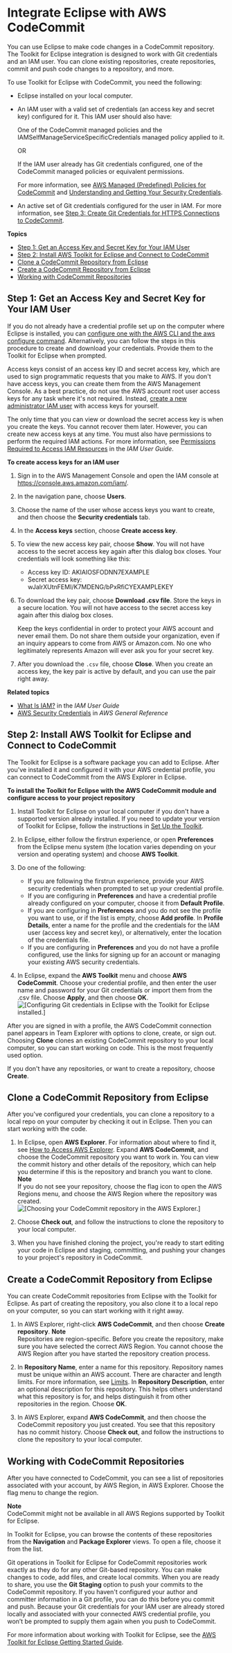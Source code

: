 # Integrate Eclipse with AWS CodeCommit<a name="setting-up-ide-ec"></a>

You can use Eclipse to make code changes in a CodeCommit repository\. The Toolkit for Eclipse integration is designed to work with Git credentials and an IAM user\. You can clone existing repositories, create repositories, commit and push code changes to a repository, and more\. 

To use Toolkit for Eclipse with CodeCommit, you need the following:
+ Eclipse installed on your local computer\.
+ An IAM user with a valid set of credentials \(an access key and secret key\) configured for it\. This IAM user should also have: 

  One of the CodeCommit managed policies and the IAMSelfManageServiceSpecificCredentials managed policy applied to it\.

  OR

  If the IAM user already has Git credentials configured, one of the CodeCommit managed policies or equivalent permissions\.

  For more information, see [AWS Managed \(Predefined\) Policies for CodeCommit](auth-and-access-control-iam-identity-based-access-control.md#managed-policies) and [Understanding and Getting Your Security Credentials](https://docs.aws.amazon.com/general/latest/gr/aws-sec-cred-types.html)\.
+ An active set of Git credentials configured for the user in IAM\. For more information, see [Step 3: Create Git Credentials for HTTPS Connections to CodeCommit](setting-up-gc.md#setting-up-gc-iam)\.

**Topics**
+ [Step 1: Get an Access Key and Secret Key for Your IAM User](#setting-up-ide-ec-profile)
+ [Step 2: Install AWS Toolkit for Eclipse and Connect to CodeCommit](#setting-up-ide-ec-connect)
+ [Clone a CodeCommit Repository from Eclipse](#setting-up-ide-ec-checkout)
+ [Create a CodeCommit Repository from Eclipse](#setting-up-ide-ec-create)
+ [Working with CodeCommit Repositories](#setting-up-ide-ec-work)

## Step 1: Get an Access Key and Secret Key for Your IAM User<a name="setting-up-ide-ec-profile"></a>

If you do not already have a credential profile set up on the computer where Eclipse is installed, you can [configure one with the AWS CLI and the aws configure command](https://docs.aws.amazon.com/cli/latest/userguide/cli-chap-getting-started.html#cli-quick-configuration)\. Alternatively, you can follow the steps in this procedure to create and download your credentials\. Provide them to the Toolkit for Eclipse when prompted\. 

Access keys consist of an access key ID and secret access key, which are used to sign programmatic requests that you make to AWS\. If you don't have access keys, you can create them from the AWS Management Console\. As a best practice, do not use the AWS account root user access keys for any task where it's not required\. Instead, [create a new administrator IAM user](https://docs.aws.amazon.com/IAM/latest/UserGuide/getting-started_create-admin-group.html) with access keys for yourself\.

The only time that you can view or download the secret access key is when you create the keys\. You cannot recover them later\. However, you can create new access keys at any time\. You must also have permissions to perform the required IAM actions\. For more information, see [Permissions Required to Access IAM Resources](https://docs.aws.amazon.com/IAM/latest/UserGuide/access_permissions-required.html) in the *IAM User Guide*\.

**To create access keys for an IAM user**

1. Sign in to the AWS Management Console and open the IAM console at [https://console\.aws\.amazon\.com/iam/](https://console.aws.amazon.com/iam/)\.

1. In the navigation pane, choose **Users**\.

1. Choose the name of the user whose access keys you want to create, and then choose the **Security credentials** tab\.

1. In the **Access keys** section, choose **Create access key**\.

1. To view the new access key pair, choose **Show**\. You will not have access to the secret access key again after this dialog box closes\. Your credentials will look something like this:
   + Access key ID: AKIAIOSFODNN7EXAMPLE
   + Secret access key: wJalrXUtnFEMI/K7MDENG/bPxRfiCYEXAMPLEKEY

1. To download the key pair, choose **Download \.csv file**\. Store the keys in a secure location\. You will not have access to the secret access key again after this dialog box closes\.

   Keep the keys confidential in order to protect your AWS account and never email them\. Do not share them outside your organization, even if an inquiry appears to come from AWS or Amazon\.com\. No one who legitimately represents Amazon will ever ask you for your secret key\.

1. After you download the `.csv` file, choose **Close**\. When you create an access key, the key pair is active by default, and you can use the pair right away\.

**Related topics**
+ [What Is IAM?](https://docs.aws.amazon.com/IAM/latest/UserGuide/introduction.html) in the *IAM User Guide*
+ [AWS Security Credentials](https://docs.aws.amazon.com/general/latest/gr/aws-security-credentials.html) in *AWS General Reference* 

## Step 2: Install AWS Toolkit for Eclipse and Connect to CodeCommit<a name="setting-up-ide-ec-connect"></a>

The Toolkit for Eclipse is a software package you can add to Eclipse\. After you've installed it and configured it with your AWS credential profile, you can connect to CodeCommit from the AWS Explorer in Eclipse\. 

**To install the Toolkit for Eclipse with the AWS CodeCommit module and configure access to your project repository**

1. Install Toolkit for Eclipse on your local computer if you don't have a supported version already installed\. If you need to update your version of Toolkit for Eclipse, follow the instructions in [Set Up the Toolkit](https://docs.aws.amazon.com/AWSToolkitEclipse/latest/GettingStartedGuide/setup-install.html)\. 

1. In Eclipse, either follow the firstrun experience, or open **Preferences** from the Eclipse menu system \(the location varies depending on your version and operating system\) and choose **AWS Toolkit**\.

1. Do one of the following:
   + If you are following the firstrun experience, provide your AWS security credentials when prompted to set up your credential profile\.
   + If you are configuring in **Preferences** and have a credential profile already configured on your computer, choose it from **Default Profile**\.
   + If you are configuring in **Preferences** and you do not see the profile you want to use, or if the list is empty, choose **Add profile**\. In **Profile Details**, enter a name for the profile and the credentials for the IAM user \(access key and secret key\), or alternatively, enter the location of the credentials file\.
   + If you are configuring in **Preferences** and you do not have a profile configured, use the links for signing up for an account or managing your existing AWS security credentials\.

1. In Eclipse, expand the **AWS Toolkit** menu and choose **AWS CodeCommit**\. Choose your credential profile, and then enter the user name and password for your Git credentials or import them from the \.csv file\. Choose **Apply**, and then choose **OK**\.  
![\[Configuring Git credentials in Eclipse with the Toolkit for Eclipse installed.\]](http://docs.aws.amazon.com/codecommit/latest/userguide/images/codecommit-eclipse-pref.png)

After you are signed in with a profile, the AWS CodeCommit connection panel appears in Team Explorer with options to clone, create, or sign out\. Choosing **Clone** clones an existing CodeCommit repository to your local computer, so you can start working on code\. This is the most frequently used option\. 

 If you don't have any repositories, or want to create a repository, choose **Create**\. 

## Clone a CodeCommit Repository from Eclipse<a name="setting-up-ide-ec-checkout"></a>

After you've configured your credentials, you can clone a repository to a local repo on your computer by checking it out in Eclipse\. Then you can start working with the code\.

1. In Eclipse, open **AWS Explorer**\. For information about where to find it, see [How to Access AWS Explorer](https://docs.aws.amazon.com/AWSToolkitEclipse/latest/GettingStartedGuide/open-aws-explorer.html)\. Expand **AWS CodeCommit**, and choose the CodeCommit repository you want to work in\. You can view the commit history and other details of the repository, which can help you determine if this is the repository and branch you want to clone\.
**Note**  
If you do not see your repository, choose the flag icon to open the AWS Regions menu, and choose the AWS Region where the repository was created\.  
![\[Choosing your CodeCommit repository in the AWS Explorer.\]](http://docs.aws.amazon.com/codecommit/latest/userguide/images/codecommit-eclipse-awsexplorer.png)

1. Choose **Check out**, and follow the instructions to clone the repository to your local computer\.

1. When you have finished cloning the project, you're ready to start editing your code in Eclipse and staging, committing, and pushing your changes to your project's repository in CodeCommit\. 

## Create a CodeCommit Repository from Eclipse<a name="setting-up-ide-ec-create"></a>

You can create CodeCommit repositories from Eclipse with the Toolkit for Eclipse\. As part of creating the repository, you also clone it to a local repo on your computer, so you can start working with it right away\.

1. In AWS Explorer, right\-click **AWS CodeCommit**, and then choose **Create repository**\. 
**Note**  
Repositories are region\-specific\. Before you create the repository, make sure you have selected the correct AWS Region\. You cannot choose the AWS Region after you have started the repository creation process\.

1. In **Repository Name**, enter a name for this repository\. Repository names must be unique within an AWS account\. There are character and length limits\. For more information, see [Limits](limits.md)\. In **Repository Description**, enter an optional description for this repository\. This helps others understand what this repository is for, and helps distinguish it from other repositories in the region\. Choose **OK**\.

1. In AWS Explorer, expand **AWS CodeCommit**, and then choose the CodeCommit repository you just created\. You see that this repository has no commit history\. Choose **Check out**, and follow the instructions to clone the repository to your local computer\.

## Working with CodeCommit Repositories<a name="setting-up-ide-ec-work"></a>

After you have connected to CodeCommit, you can see a list of repositories associated with your account, by AWS Region, in AWS Explorer\. Choose the flag menu to change the region\. 

**Note**  
CodeCommit might not be available in all AWS Regions supported by Toolkit for Eclipse\.

 In Toolkit for Eclipse, you can browse the contents of these repositories from the **Navigation** and **Package Explorer** views\. To open a file, choose it from the list\.

Git operations in Toolkit for Eclipse for CodeCommit repositories work exactly as they do for any other Git\-based repository\. You can make changes to code, add files, and create local commits\. When you are ready to share, you use the **Git Staging** option to push your commits to the CodeCommit repository\. If you haven't configured your author and committer information in a Git profile, you can do this before you commit and push\. Because your Git credentials for your IAM user are already stored locally and associated with your connected AWS credential profile, you won’t be prompted to supply them again when you push to CodeCommit\.

For more information about working with Toolkit for Eclipse, see the [AWS Toolkit for Eclipse Getting Started Guide](https://docs.aws.amazon.com/AWSToolkitEclipse/latest/GettingStartedGuide/)\. 